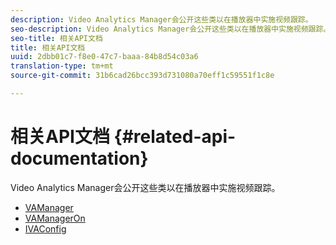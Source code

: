 ```yaml
---
description: Video Analytics Manager会公开这些类以在播放器中实施视频跟踪。
seo-description: Video Analytics Manager会公开这些类以在播放器中实施视频跟踪。
seo-title: 相关API文档
title: 相关API文档
uuid: 2dbb01c7-f8e0-47c7-baaa-84b8d54c03a6
translation-type: tm+mt
source-git-commit: 31b6cad26bcc393d731080a70eff1c59551f1c8e

---
```



# 相关API文档 {#related-api-documentation}

Video Analytics Manager会公开这些类以在播放器中实施视频跟踪。

* [VAManager](https://help.adobe.com/en_US/primetime/api/reference_implementation/android/javadoc/com/adobe/primetime/reference/manager/VAManager.html)
* [VAManagerOn](https://help.adobe.com/en_US/primetime/api/reference_implementation/android/javadoc/com/adobe/primetime/reference/manager/VAManagerOn.html)
* [IVAConfig](https://help.adobe.com/en_US/primetime/api/reference_implementation/android/javadoc/com/adobe/primetime/reference/config/IVAConfig.html)